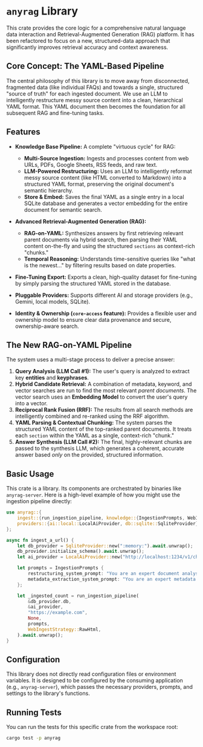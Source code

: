 # `anyrag` Library

This crate provides the core logic for a comprehensive natural language data interaction and Retrieval-Augmented Generation (RAG) platform. It has been refactored to focus on a new, structured-data approach that significantly improves retrieval accuracy and context awareness.

## Core Concept: The YAML-Based Pipeline

The central philosophy of this library is to move away from disconnected, fragmented data (like individual FAQs) and towards a single, structured "source of truth" for each ingested document. We use an LLM to intelligently restructure messy source content into a clean, hierarchical YAML format. This YAML document then becomes the foundation for all subsequent RAG and fine-tuning tasks.

## Features

*   **Knowledge Base Pipeline:** A complete "virtuous cycle" for RAG:
    *   **Multi-Source Ingestion:** Ingests and processes content from web URLs, PDFs, Google Sheets, RSS feeds, and raw text.
    *   **LLM-Powered Restructuring:** Uses an LLM to intelligently reformat messy source content (like HTML converted to Markdown) into a structured YAML format, preserving the original document's semantic hierarchy.
    *   **Store & Embed:** Saves the final YAML as a single entry in a local SQLite database and generates a vector embedding for the entire document for semantic search.

*   **Advanced Retrieval-Augmented Generation (RAG):**
    *   **RAG-on-YAML:** Synthesizes answers by first retrieving relevant parent documents via hybrid search, then parsing their YAML content on-the-fly and using the structured `sections` as context-rich "chunks."
    *   **Temporal Reasoning:** Understands time-sensitive queries like "what is the newest..." by filtering results based on date properties.

*   **Fine-Tuning Export:** Exports a clean, high-quality dataset for fine-tuning by simply parsing the structured YAML stored in the database.
*   **Pluggable Providers:** Supports different AI and storage providers (e.g., Gemini, local models, SQLite).
*   **Identity & Ownership (`core-access` feature):** Provides a flexible user and ownership model to ensure clear data provenance and secure, ownership-aware search.

## The New RAG-on-YAML Pipeline

The system uses a multi-stage process to deliver a precise answer:

1.  **Query Analysis (LLM Call #1):** The user's query is analyzed to extract key **entities** and **keyphrases**.
2.  **Hybrid Candidate Retrieval:** A combination of metadata, keyword, and vector searches are run to find the most relevant *parent documents*. The vector search uses an **Embedding Model** to convert the user's query into a vector.
3.  **Reciprocal Rank Fusion (RRF):** The results from all search methods are intelligently combined and re-ranked using the RRF algorithm.
4.  **YAML Parsing & Contextual Chunking:** The system parses the structured YAML content of the top-ranked parent documents. It treats each `section` within the YAML as a single, context-rich "chunk."
5.  **Answer Synthesis (LLM Call #2):** The final, highly-relevant chunks are passed to the synthesis LLM, which generates a coherent, accurate answer based *only* on the provided, structured information.

## Basic Usage

This crate is a library. Its components are orchestrated by binaries like `anyrag-server`. Here is a high-level example of how you might use the ingestion pipeline directly:

```rust
use anyrag::{
    ingest::{run_ingestion_pipeline, knowledge::{IngestionPrompts, WebIngestStrategy}},
    providers::{ai::local::LocalAiProvider, db::sqlite::SqliteProvider},
};

async fn ingest_a_url() {
    let db_provider = SqliteProvider::new(":memory:").await.unwrap();
    db_provider.initialize_schema().await.unwrap();
    let ai_provider = LocalAiProvider::new("http://localhost:1234/v1/chat/completions".to_string(), None, None).unwrap();

    let prompts = IngestionPrompts {
        restructuring_system_prompt: "You are an expert document analyst...",
        metadata_extraction_system_prompt: "You are an expert metadata extractor...",
    };

    let _ingested_count = run_ingestion_pipeline(
        &db_provider.db,
        &ai_provider,
        "https://example.com",
        None,
        prompts,
        WebIngestStrategy::RawHtml,
    ).await.unwrap();
}
```

## Configuration

This library does not directly read configuration files or environment variables. It is designed to be configured by the consuming application (e.g., `anyrag-server`), which passes the necessary providers, prompts, and settings to the library's functions.

## Running Tests

You can run the tests for this specific crate from the workspace root:

```sh
cargo test -p anyrag
```
